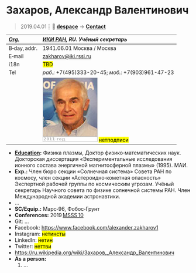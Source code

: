 # Захаров, Александр Валентинович
> 2019.04.01 ┊ **🚀 [despace](index.md)** → **[Contact](contact.md)**

|*[Org.](contact.md)*|*[ИКИ РАН](03_iki_ras.md), RU. Учёный секретарь*|
|:--|:--|
|B‑day, addr.| 1941.06.01 Москва / Москва |
|E‑mail| <zakharov@iki.rssi.ru> |
|i18n| <mark>TBD</mark> |
|Tel|*раб.:* +7(495)333-20-45; *моб.:* +7(903)961-47-23 |
|| ![](f/contact/z/zaharov_001_photo.jpg) <mark>нетподписи</mark> |

   - **[Education](edu.md):** Физика плазмы, Доктор физико‑математических наук. Докторская диссертация «Экспериментальные исследования ионного состава энергичной магнитосферной плазмы» (1995). МАИ.
   - **Exp.:** Член бюро секции «Солнечная система» Совета РАН по космосу, член секции «Астероидно‑кометная опасность» Экспертной рабочей группы по космическим угрозам. Учёный секретарь Научного совета по физике солнечной системы РАН. Член Международной академии астронавтики.
   - …
   - **SC/Equip.:** Марс‑96, Фобос‑Грунт
   - **Conferences:** 2019 [MSSS 10](msss_10.md)
   - Git: …
   - Facebook: <https://www.facebook.com/alexander.zakharov1>
   - Instagram: <mark>нетинсты</mark>
   - LinkedIn: <mark>нетин</mark>
   - Twitter: <mark>неттви</mark>
   - <https://ru.wikipedia.org/wiki/Захаров,_Александр_Валентинович>
   - **As a person:**
      1. …
